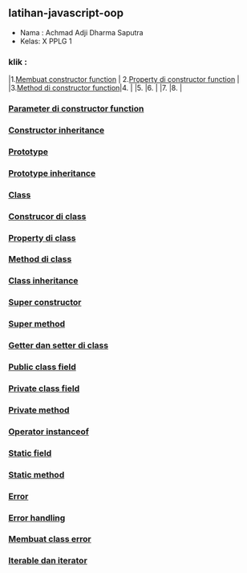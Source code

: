 ## latihan-javascript-oop

- Nama : Achmad Adji Dharma Saputra
- Kelas: X PPLG 1

### klik :

|1.[Membuat constructor function](OOP/Membuat%20constructor%20function/) | 2.[Property di constructor function](OOP/Property%20di%20constructor%20function/)   |
|3.[Method di constructor function]()|4.   |
|5.       |6.    |
|7.     |8.    |

### 

### [Parameter di constructor function]()

### [Constructor inheritance]()

### [Prototype]()

### [Prototype inheritance]()

### [Class]()

### [Construcor di class]()

### [Property di class]()

### [Method di class]()

### [Class inheritance]()

### [Super constructor]()

### [Super method]()

### [Getter dan setter di class]()

### [Public class field]()

### [Private class field]()

### [Private method]()

### [Operator instanceof]()

### [Static field]()

### [Static method]()

### [Error]()

### [Error handling]()

### [Membuat class error]()

### [Iterable dan iterator]()

### []()